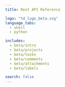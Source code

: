 ```yaml
---
title: Rest API Reference

logo: "td_logo_beta.svg"
language_tabs:
  - shell
  - python

includes:
  - beta/intro
  - beta/projects
  - beta/tasks
  - beta/comments
  - beta/attachments
  - beta/labels

search: false
---
```


